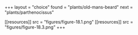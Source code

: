 +++
layout = "choice"
found = "plants/old-mans-beard"
next = "plants/parthenocissus"

[[resources]]
src = "figures/figure-18.1.png"
[[resources]]
src = "figures/figure-18.3.png"
+++
